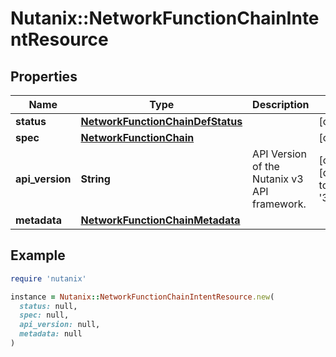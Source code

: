 # Nutanix::NetworkFunctionChainIntentResource

## Properties

| Name | Type | Description | Notes |
| ---- | ---- | ----------- | ----- |
| **status** | [**NetworkFunctionChainDefStatus**](NetworkFunctionChainDefStatus.md) |  | [optional] |
| **spec** | [**NetworkFunctionChain**](NetworkFunctionChain.md) |  | [optional] |
| **api_version** | **String** | API Version of the Nutanix v3 API framework. | [optional][default to &#39;3.1.0&#39;] |
| **metadata** | [**NetworkFunctionChainMetadata**](NetworkFunctionChainMetadata.md) |  |  |

## Example

```ruby
require 'nutanix'

instance = Nutanix::NetworkFunctionChainIntentResource.new(
  status: null,
  spec: null,
  api_version: null,
  metadata: null
)
```

